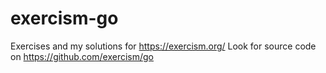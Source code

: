 # exercism-go

Exercises and my solutions for https://exercism.org/ Look for source code on https://github.com/exercism/go